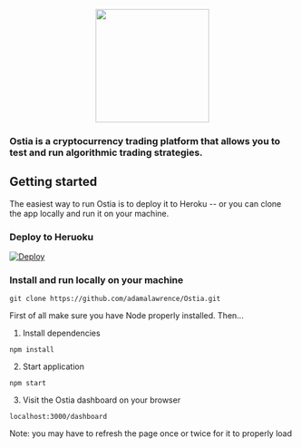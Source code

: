 <p align="center">
    <img src="https://cloud.githubusercontent.com/assets/10917080/19712997/5e3837e4-9b10-11e6-9fd0-7f61a6d1ed97.png" width=200px/>
</p>

### Ostia is a cryptocurrency trading platform that allows you to test and run algorithmic trading strategies.

## Getting started
The easiest way to run Ostia is to deploy it to Heroku -- or you can clone the app locally and run it on your machine.

### Deploy to Heruoku
[![Deploy](https://www.herokucdn.com/deploy/button.svg)](https://heroku.com/deploy)


### Install and run locally on your machine
```
git clone https://github.com/adamalawrence/Ostia.git
```
First of all make sure you have Node properly installed. Then...
1. Install dependencies
```
npm install
```
2. Start application
```
npm start
```
3. Visit the Ostia dashboard on your browser
```
localhost:3000/dashboard
```

Note: you may have to refresh the page once or twice for it to properly load
